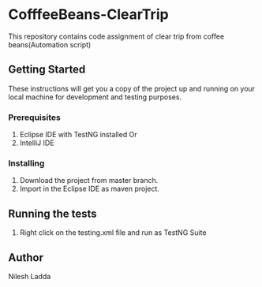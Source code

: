 # CofffeeBeans-ClearTrip
This repository contains code assignment of clear trip from coffee beans(Automation script)

## Getting Started

These instructions will get you a copy of the project up and running on your local machine for development and testing purposes.

### Prerequisites
 1) Eclipse IDE with TestNG installed
 Or
 2) IntelliJ IDE

### Installing

1) Download the project from master branch.
2) Import in the Eclipse IDE as maven project.

## Running the tests

1) Right click on the testing.xml file and run as TestNG Suite


## Author

Nilesh Ladda
